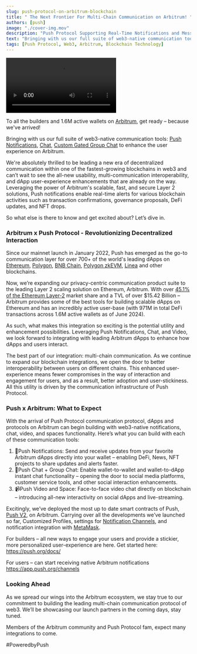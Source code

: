 ```yaml
---
slug: push-protocol-on-arbitrum-blockchain
title: " The Next Frontier For Multi-Chain Communication on Arbitrum! "
authors: [push]
image: "./cover-img.mov"
description: "Push Protocol Supporting Real-Time Notifications and Messaging on Arbitrum #PushOnArb "
text: "Bringing with us our full suite of web3-native communication tools: Push Notifications, Chat, Custom Gated Group Chat to enhance the user experience on Arbitrum."
tags: [Push Protocol, Web3, Arbitrum, Blockchain Technology]
---
```

![Cover Image of Push Protocol Supporting Real-Time Notifications and Messaging on Arbitrum Blockchain](./cover-img.mov)

<!--truncate-->
To all the builders and 1.6M active wallets on [Arbitrum](https://arbitrum.io/), get ready – because we've arrived!

Bringing with us our full suite of web3-native communication tools: [Push Notifications](https://push.org/docs/notifications/), [Chat](https://push.org/docs/chat/), [Custom Gated Group Chat](https://push.org/docs/chat/build/create-group/) to enhance the user experience on Arbitrum.

We're absolutely thrilled to be leading a new era of decentralized communication within one of the fastest-growing blockchains in web3 and can’t wait to see the all-new usability, multi-communication interoperability, and dApp user-experience enhancements that are already on the way. Leveraging the power of Arbitrum's scalable, fast, and secure Layer 2 solutions, Push notifications enable real-time alerts for various blockchain activities such as transaction confirmations, governance proposals, DeFi updates, and NFT drops.

So what else is there to know and get excited about? Let’s dive in.

### Arbitrum x Push Protocol - Revolutionizing Decentralized Interaction 

Since our mainnet launch in January 2022, Push has emerged as the go-to communication layer for over 700+ of the world's leading dApps on [Ethereum](https://ethereum.org/), [Polygon](https://polygon.technology/), [BNB Chain](https://www.bnbchain.org/), [Polygon zkEVM](https://polygon.technology/polygon-zkevm), [Linea](https://linea.build/) and other blockchains.

Now, we’re expanding our privacy-centric communication product suite to the leading Layer 2 scaling solution on Ethereum, Arbitrum. With over [45.1% of the Ethereum Layer-2](https://www.ccn.com/news/crypto/ethereum-l2-arbitrum-base/#:~:text=It%20boasts%20a%20market%20share,a%20TVL%20of%20%247.93b.) market share and a TVL of over $15.42 Billion – Arbitrum provides some of the best tools for building scalable dApps on Ethereum and has an incredibly active user-base (with 971M in total DeFi transactions across 1.6M active wallets as of June 2024).

As such, what makes this integration so exciting is the potential utility and enhancement possibilities. Leveraging Push Notifications, Chat, and Video, we look forward to integrating with leading Arbitrum dApps to enhance how dApps and users interact.

The best part of our integration: multi-chain communication. As we continue to expand our blockchain integrations, we open the door to better interoperability between users on different chains. This enhanced user-experience means fewer compromises in the way of interaction and engagement for users, and as a result, better adoption and user-stickiness. All this utility is driven by the communication infrastructure of Push Protocol.

### Push x Arbitrum: What to Expect

With the arrival of Push Protocol communication protocol, dApps and protocols on Arbitrum can begin building with web3-native notifications, chat, video, and spaces functionality. Here’s what you can build with each of these communication tools:

1. :bell:Push Notifications: Send and receive updates from your favorite Arbitrum dApps directly into your wallet – enabling DeFi, News, NFT projects to share updates and alerts faster.
2. :speech_balloon:Push Chat + Group Chat: Enable wallet-to-wallet and wallet-to-dApp instant chat functionality – opening the door to social media platforms, customer service tools, and other social interaction enhancements.
3. :video_camera:Push Video and Space: Face-to-face video chat directly on blockchain – introducing all-new interactivity on social dApps and live-streaming.

Excitingly, we’ve deployed the most up to date smart contracts of Push, [Push V2](https://push.org/blog/push-v2-is-live-new-rewards-utility-and-functionality/), on Arbitrum. Carrying over all the developments we’ve launched so far, Customized Profiles, settings for [Notification Channels](https://push.org/blog/introducing-notification-settings/), and notification integration with [MetaMask](https://push.org/blog/deep-dive-into-push-snaps-features-and-getting-started-all-the-technical-specifications-and-getting-started-tips-you-need/).

For builders – all new ways to engage your users and provide a stickier, more personalized user-experience are here. Get started here: https://push.org/docs/

For users – can start receiving native Arbitrum notifications https://app.push.org/channels

### Looking Ahead

As we spread our wings into the Arbitrum ecosystem, we stay true to our commitment to building the leading multi-chain communication protocol of web3. We’ll be showcasing our launch partners in the coming days, stay tuned.

Members of the Arbitrum community and Push Protocol fam, expect many integrations to come.

#PoweredbyPush
